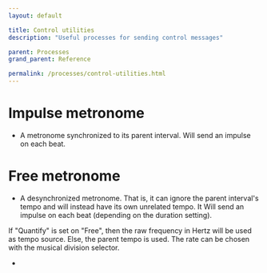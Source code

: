 ```yaml
---
layout: default

title: Control utilities
description: "Useful processes for sending control messages"

parent: Processes
grand_parent: Reference

permalink: /processes/control-utilities.html
---
```


# Impulse metronome

- A metronome synchronized to its parent interval. Will send an impulse on each beat.

# Free metronome

- A desynchronized metronome. That is, it can ignore the parent interval's tempo and will instead have its own unrelated tempo.
It Will send an impulse on each beat (depending on the duration setting).

If "Quantify" is set on "Free", then the raw frequency in Hertz will be used as tempo source.
Else, the parent tempo is used. The rate can be chosen with the musical division selector.

-